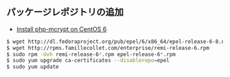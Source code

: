 ## パッケージレポジトリの追加

- [Install php-mcrypt on CentOS 6](https://stackoverflow.com/questions/17109818/install-php-mcrypt-on-centos-6)

~~~bash
$ wget http://dl.fedoraproject.org/pub/epel/6/x86_64/epel-release-6-8.noarch.rpm
$ wget http://rpms.famillecollet.com/enterprise/remi-release-6.rpm
$ sudo rpm -Uvh remi-release-6*.rpm epel-release-6*.rpm
$ sudo yum upgrade ca-certificates --disablerepo=epel
$ sudo yum update
~~~